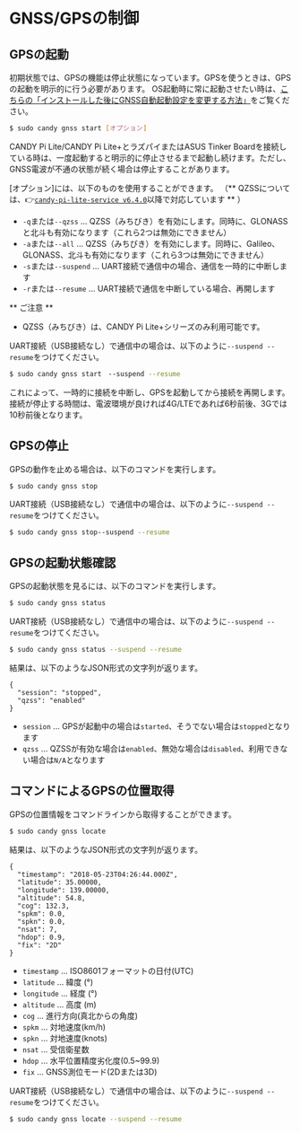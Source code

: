 # GNSS/GPSの制御

## GPSの起動

初期状態では、GPSの機能は停止状態になっています。GPSを使うときは、GPSの起動を明示的に行う必要があります。
OS起動時に常に起動させたい時は、[こちらの「インストールした後にGNSS自動起動設定を変更する方法」](/configuration/gnss.md)をご覧ください。

```bash
$ sudo candy gnss start [オプション]
```

CANDY Pi Lite/CANDY Pi Lite+とラズパイまたはASUS Tinker Boardを接続している時は、一度起動すると明示的に停止させるまで起動し続けます。ただし、GNSS電波が不通の状態が続く場合は停止することがあります。

[オプション]には、以下のものを使用することができます。
（** QZSSについては、👉[`candy-pi-lite-service v6.4.0`](https://forums.candy-line.io/t/candy-pi-lite-v6-4-0)以降で対応しています ** ）

- `-q`または`--qzss` ... QZSS（みちびき）を有効にします。同時に、GLONASSと北斗も有効になります（これら2つは無効にできません）
- `-a`または`--all` ... QZSS（みちびき）を有効にします。同時に、Galileo、GLONASS、北斗も有効になります（これら3つは無効にできません）
- `-s`または`--suspend` ... UART接続で通信中の場合、通信を一時的に中断します
- `-r`または`--resume` ... UART接続で通信を中断している場合、再開します

** ご注意 **

* QZSS（みちびき）は、CANDY Pi Lite+シリーズのみ利用可能です。

UART接続（USB接続なし）で通信中の場合は、以下のように`--suspend --resume`をつけてください。

```bash
$ sudo candy gnss start　--suspend --resume
```

これによって、一時的に接続を中断し、GPSを起動してから接続を再開します。接続が停止する時間は、電波環境が良ければ4G/LTEであれば6秒前後、3Gでは10秒前後となります。

## GPSの停止

GPSの動作を止める場合は、以下のコマンドを実行します。

```bash
$ sudo candy gnss stop
```

UART接続（USB接続なし）で通信中の場合は、以下のように`--suspend --resume`をつけてください。

```bash
$ sudo candy gnss stop--suspend --resume
```

## GPSの起動状態確認

GPSの起動状態を見るには、以下のコマンドを実行します。

```bash
$ sudo candy gnss status
```

UART接続（USB接続なし）で通信中の場合は、以下のように`--suspend --resume`をつけてください。

```bash
$ sudo candy gnss status --suspend --resume
```

結果は、以下のようなJSON形式の文字列が返ります。

```
{
  "session": "stopped",
  "qzss": "enabled"
}
```

- `session` ... GPSが起動中の場合は`started`、そうでない場合は`stopped`となります
- `qzss` ... QZSSが有効な場合は`enabled`、無効な場合は`disabled`、利用できない場合は`N/A`となります

## コマンドによるGPSの位置取得

GPSの位置情報をコマンドラインから取得することができます。

```bash
$ sudo candy gnss locate
```

結果は、以下のようなJSON形式の文字列が返ります。

```
{
  "timestamp": "2018-05-23T04:26:44.000Z",
  "latitude": 35.00000,
  "longitude": 139.00000,
  "altitude": 54.8,
  "cog": 132.3,
  "spkm": 0.0,
  "spkn": 0.0,
  "nsat": 7,
  "hdop": 0.9,
  "fix": "2D"
}
```

- `timestamp` ... ISO8601フォーマットの日付(UTC)
- `latitude` ... 緯度 (°)
- `longitude` ... 経度 (°)
- `altitude` ... 高度 (m)
- `cog` ... 進行方向(真北からの角度)
- `spkm` ... 対地速度(km/h)
- `spkn` ... 対地速度(knots)
- `nsat` ... 受信衛星数
- `hdop` ... 水平位置精度劣化度(0.5~99.9)
- `fix` ... GNSS測位モード(2Dまたは3D)

UART接続（USB接続なし）で通信中の場合は、以下のように`--suspend --resume`をつけてください。

```bash
$ sudo candy gnss locate --suspend --resume
```
